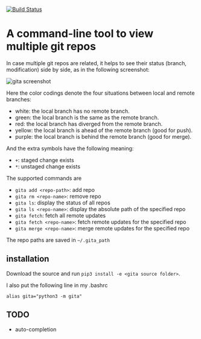 [![Build Status](https://travis-ci.org/nosarthur/gita.svg?branch=master)](https://travis-ci.org/nosarthur/gita)
# A command-line tool to view multiple git repos

In case multiple git repos are related, it helps to see their status (branch, modification) side by side,
as in the following screenshot:

![gita screenshot](https://github.com/nosarthur/gita/raw/master/screenshot.png)

Here the color codings denote the four situations between local and remote branches:

* white: the local branch has no remote branch.
* green: the local branch is the same as the remote branch.
* red: the local branch has diverged from the remote branch.
* yellow: the local branch is ahead of the remote branch (good for push).
* purple: the local branch is behind the remote branch (good for merge).

And the extra symbols have the following meaning:

* `+`: staged change exists
* `*`: unstaged change exists

The supported commands are

* `gita add <repo-path>`: add repo
* `gita rm <repo-name>`: remove repo
* `gita ls`: display the status of all repos
* `gita ls <repo-name>`: display the absolute path of the specified repo
* `gita fetch`: fetch all remote updates
* `gita fetch <repo-name>`: fetch remote updates for the specified repo
* `gita merge <repo-name>`: merge remote updates for the specified repo

The repo paths are saved in `~/.gita_path`

## installation

Download the source and run `pip3 install -e <gita source folder>`.

I also put the following line in my .bashrc
```
alias gita="python3 -m gita"
```

## TODO
* auto-completion
